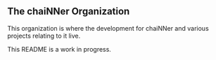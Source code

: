 ## The chaiNNer Organization

This organization is where the development for chaiNNer and various projects relating to it live.

This README is a work in progress.
